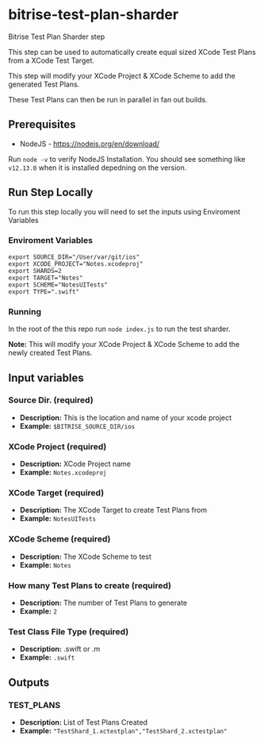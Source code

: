 # bitrise-test-plan-sharder

Bitrise Test Plan Sharder step

This step can be used to automatically create equal sized XCode Test Plans from a XCode Test Target.

This step will modify your XCode Project & XCode Scheme to add the generated Test Plans.

These Test Plans can then be run in parallel in fan out builds.

## Prerequisites

- NodeJS - https://nodejs.org/en/download/

Run `node -v` to verify NodeJS Installation. You should see something like `v12.13.0` when it is installed depedning on the version.

## Run Step Locally

To run this step locally you will need to set the inputs using Enviroment Variables

### Enviroment Variables

```
export SOURCE_DIR="/User/var/git/ios"
export XCODE_PROJECT="Notes.xcodeproj"
export SHARDS=2
export TARGET="Notes"
export SCHEME="NotesUITests"
export TYPE=".swift"
```

### Running

In the root of the this repo run `node index.js` to run the test sharder.

**Note:** This will modify your XCode Project & XCode Scheme to add the newly created Test Plans.

## Input variables

### Source Dir. (required)
  * **Description:** This is the location and name of your xcode project
  * **Example:** `$BITRISE_SOURCE_DIR/ios`


### XCode Project (required)
  * **Description:** XCode Project name
  * **Example:** `Notes.xcodeproj`

### XCode Target (required)
  * **Description:** The XCode Target to create Test Plans from
  * **Example:** `NotesUITests`

### XCode Scheme (required)
  * **Description:** The XCode Scheme to test
  * **Example:** `Notes`

### How many Test Plans to create (required)
  * **Description:** The number of Test Plans to generate
  * **Example:** `2`

### Test Class File Type (required)
  * **Description:** .swift or .m
  * **Example:** `.swift`


## Outputs

### TEST_PLANS
  * **Description:** List of Test Plans Created
  * **Example:** `"TestShard_1.xctestplan","TestShard_2.xctestplan"`
